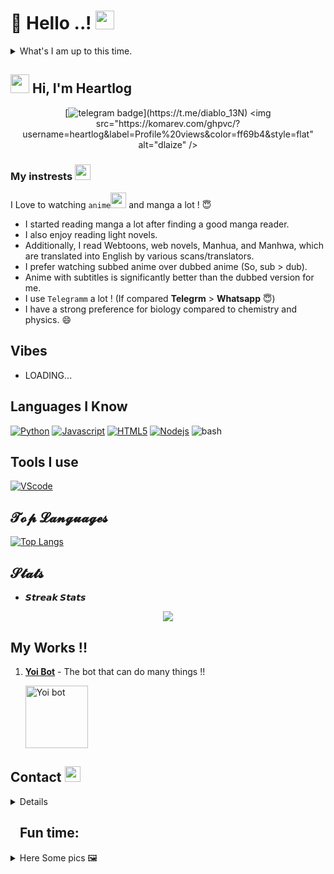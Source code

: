 # :wave: Hello ..! <img src="https://telegra.ph/file/a0e0a02352d078934dd00.jpg" width="30px">

<details>
<summary>What's I am up to this time.</summary>
<div>

- [ ] Available
- [x] Kinda involved in work 💙

</div>
</details>

<h2 align="left"><img src="https://i.pinimg.com/originals/1c/79/ac/1c79ac50b06bb42a24058bf13c162a3e.gif" width="30px"> Hi, I'm Heartlog</h2>

<div align="center">

[![telegram badge](https://img.shields.io/badge/Telegram-Maday(@diablo_13N)-00adb5?style=flat&logo=telegram)](https://t.me/diablo_13N)  
<img src="https://komarev.com/ghpvc/?username=heartlog&label=Profile%20views&color=ff69b4&style=flat" alt="dlaize" />
</div>

### My instrests <img src="https://c.tenor.com/nWr4wY4tZMUAAAAi/cute-bunny-girl-heart.gif" width="25px">

I Love to watching `anime`<img src="https://64.media.tumblr.com/e1e34fb5b9c17f95db3e54f936f2dede/tumblr_nwuic57GRg1udvy5wo1_500.gif" width="25px"> and manga a lot ! 😇

- I started reading manga a lot after finding a good manga reader.
- I also enjoy reading light novels.
- Additionally, I read Webtoons, web novels, Manhua, and Manhwa, which are translated into English by various scans/translators.
- I prefer watching subbed anime over dubbed anime (So, sub > dub).
- Anime with subtitles is significantly better than the dubbed version for me.
- I use `Telegramm` a lot ! (If compared **Telegrm** > **Whatsapp** 😇)
- I have a strong preference for biology compared to chemistry and physics. 😄

## Vibes

- LOADING...

## Languages I Know

[![Python](https://img.shields.io/badge/Python-Python%203.9.X-fff000?style=flat-square&logo=Python&logoColor=blue)](https://www.python.org/downloads/)
[![Javascript](https://img.shields.io/badge/Javascript-Beginner-fff000?style=flat-square&logo=javascript&logoColor=fff334)](https://developer.mozilla.org/en-US/docs/Web/JavaScript)
[![HTML5](https://img.shields.io/badge/HTML5-website-f56500?style=flat-square&logo=html5&logoColor=f56500)](https://html.spec.whatwg.org/)
[![Nodejs](https://img.shields.io/badge/Node.js-moderate-82d61c?style=flat-square&logo=node.js&logoColor=82d61c)](https://nodejs.org/en/download/)
![bash](https://img.shields.io/badge/bash-moderate-4EAA25?style=flat-square&logo=gnubash&logoColor=4EAA25)

## Tools I use

[![VScode](https://img.shields.io/badge/vscode-grey?style=flat-square&logo=Visual-studio-code&logoColor=blue)](https://code.visualstudio.com/download)

## 𝓣𝓸𝓹 𝓛𝓪𝓷𝓰𝓾𝓪𝓰𝓮𝓼

[![Top Langs](https://github-readme-stats.vercel.app/api/top-langs/?username=heartlog&layout=compact)](https://github.com/anuraghazra/github-readme-stats)

## 𝓢𝓽𝓪𝓽𝓼

* **𝙎𝙩𝙧𝙚𝙖𝙠 𝙎𝙩𝙖𝙩𝙨**
<p align="center">
  <a href="https://github.com/heartlog">
    <img src="https://github-readme-stats.vercel.app/api?username=heartlog&show_icons=true&theme=merko"/>
  </a>
</p>

## My Works !!

1) [**Yoi Bot**](https://t.me/streamtapeul_bot) - The bot that can do many things !!
   <p align="centre"><a href="https://t.me/streamtapeul_bot"><img alt="Yoi bot" src="https://telegra.ph/file/1ca55de37da4892934e4f.jpg" width="100px"></a></p>

## **Contact** <img src="https://telegra.ph/file/3057a91776e2afa64600d.jpg" width="25px">

<details>

### Contact me 

[![Telegram](https://img.shields.io/badge/Telegram-Maday(@diablo_13N)-f15dff?style=flat-square&logo=telegram)](https://t.me/diablo_13N)

[![Telegram Channel](https://img.shields.io/badge/Telegram%20Channel-OY%20BAKA%20!-c6eff3?style=flat-square&logo=Telegram)](https://t.me/baka_no_onii)

[![Telegram Group](https://img.shields.io/badge/Telegram%20Support%20Group-Anime%20Chat%20X-00adb5?style=flat-square&logo=Telegram)](https://t.me/anim_chatx)

[![Twitter](https://img.shields.io/badge/Twitter-anime_element-%23282a36?style=flat-square&logo=Twitter)](https://www.twitter.com/anime_element)

[![AniList](https://img.shields.io/badge/AniList-diablo13n-00a2ff?style=flat-square&logo=anilist)](https://anilist.co/user/diablo13N/)
> Feel free to dm me !! Join my channel and group ..

</details>

## <h2 align="centre"><img src="https://c.tenor.com/DbRUHnh1JfsAAAAM/chika-chika-dance.gif" width="10px"> Fun time:</h2>

<details>
<summary>Here Some pics 🖼️</summary>

### it's Loading time

<img src="https://telegra.ph/file/ebb94b26bd804da19cf11.gif" width="200px">
</details>
